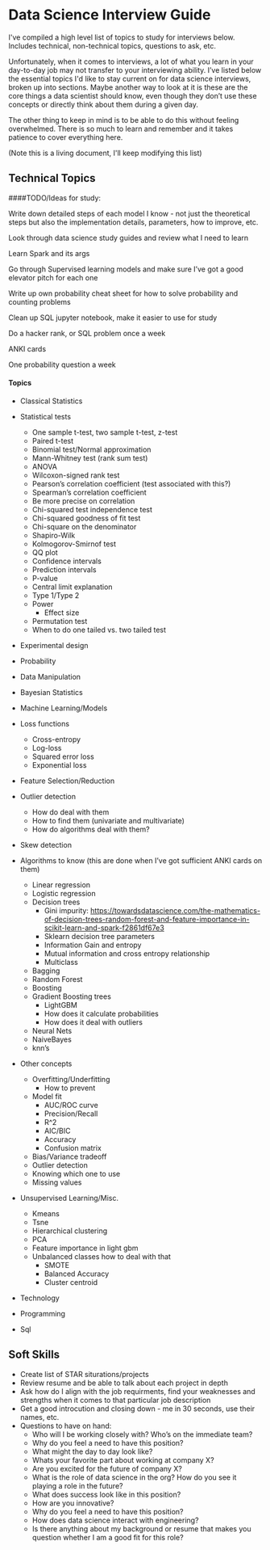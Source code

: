 # Data Science Interview Guide

I've compiled a high level list of topics to study for interviews below. Includes technical, non-technical topics, 
questions to ask, etc.

Unfortunately, when it comes to interviews, a lot of what you learn in your day-to-day job may not transfer to your 
interviewing ability. I’ve listed below the essential topics I'd like to stay current on for data science interviews, 
broken up into 
sections. Maybe another way to look at it is these are the core things a data scientist should know, 
even though they don’t use these concepts or directly think about them during a given day. 

The other thing to keep in mind is to be able to do this without feeling overwhelmed. 
There is so much to learn and remember and it takes patience to cover everything here.

(Note this is a living document, I'll keep modifying this list)


## Technical Topics

####TODO/Ideas for study: 

Write down detailed steps of each model I know - not just the theoretical steps but also the 
implementation details, parameters, how to improve, etc.

Look through data science study guides and review what I need to learn

Learn Spark and its args

Go through Supervised learning models and make sure I’ve got a good elevator pitch for each one

Write up own probability cheat sheet for how to solve probability and counting problems

Clean up SQL jupyter notebook, make it easier to use for study

Do a hacker rank, or SQL problem once a week

ANKI cards

One probability question a week


#### Topics

* Classical Statistics
* Statistical tests
    * One sample t-test, two sample t-test, z-test
    * Paired t-test
    * Binomial test/Normal approximation
    * Mann-Whitney test (rank sum test)
    * ANOVA
    * Wilcoxon-signed rank test
    * Pearson’s correlation coefficient (test associated with this?)
    * Spearman’s correlation coefficient
    * Be more precise on correlation
    * Chi-squared test independence test
    * Chi-squared goodness of fit test
    * Chi-square on the denominator
    * Shapiro-Wilk
    * Kolmogorov-Smirnof test
    * QQ plot
    * Confidence intervals
    * Prediction intervals
    * P-value
    * Central limit explanation
    * Type 1/Type 2
    * Power
        * Effect size
    * Permutation test
    * When to do one tailed vs. two tailed test
* Experimental design


* Probability

* Data Manipulation

* Bayesian Statistics

* Machine Learning/Models

* Loss functions
    * Cross-entropy
    * Log-loss
    * Squared error loss
    * Exponential loss

* Feature Selection/Reduction

* Outlier detection
    * How do deal with them
    * How to find them (univariate and multivariate)
    * How do algorithms deal with them?

* Skew detection

* Algorithms to know (this are done when I’ve got sufficient ANKI cards on them)
    * Linear regression
    * Logistic regression
    * Decision trees
        * Gini impurity: https://towardsdatascience.com/the-mathematics-of-decision-trees-random-forest-and-feature-importance-in-scikit-learn-and-spark-f2861df67e3
        * Sklearn decision tree parameters
        * Information Gain and entropy
        * Mutual information and cross entropy relationship
        * Multiclass
    * Bagging
    * Random Forest
    * Boosting
    * Gradient Boosting trees
        * LightGBM
        * How does it calculate probabilities
        * How does it deal with outliers
    * Neural Nets
    * NaiveBayes
    * knn’s

* Other concepts
    * Overfitting/Underfitting 
        * How to prevent
    * Model fit
        * AUC/ROC curve
        * Precision/Recall
        * R^2
        * AIC/BIC
        * Accuracy
        * Confusion matrix
    * Bias/Variance tradeoff
    * Outlier detection
    * Knowing which one to use
    * Missing values

* Unsupervised Learning/Misc.
    * Kmeans
    * Tsne
    * Hierarchical clustering
    * PCA
    * Feature importance in light gbm
    * Unbalanced classes how to deal with that
        * SMOTE
        * Balanced Accuracy
        * Cluster centroid



* Technology


* Programming
* Sql

## Soft Skills

- Create list of STAR siturations/projects
- Review resume and be able to talk about each project in depth
- Ask how do I align with the job requirments, find your weaknesses and strengths when it comes 
to that particular job description
- Get a good introcution and closing down - me in 30 seconds, use their names, etc.
- Questions to have on hand:
    - Who will I be working closely with? Who’s on the immediate team?
    - Why do you feel a need to have this position?
    - What might the day to day look like?
    - Whats your favorite part about working at company X?
    - Are you excited for the future of company X?
    - What is the role of data science in the org? How do you see it playing a role in the future?
    - What does success look like in this position?
    - How are you innovative?
    - Why do you feel a need to have this position?
    - How does data science interact with engineering?
    - Is there anything about my background or resume that makes you question whether I am a good fit for this role?





